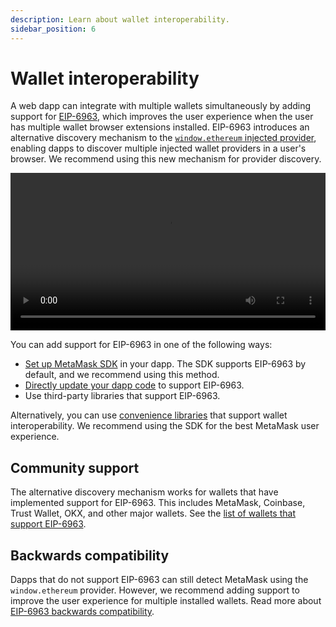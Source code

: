 ```yaml
---
description: Learn about wallet interoperability.
sidebar_position: 6
---
```


# Wallet interoperability

A web dapp can integrate with multiple wallets simultaneously by adding support for
[EIP-6963](https://eips.ethereum.org/EIPS/eip-6963), which improves the user experience when the
user has multiple wallet browser extensions installed.
EIP-6963 introduces an alternative discovery mechanism to the [`window.ethereum` injected provider](apis.md#ethereum-provider-api),
enabling dapps to discover multiple injected wallet providers in a user's browser.
We recommend using this new mechanism for provider discovery.

<p align="center">
  <video width="100%" controls>
    <source src="/eip-6963.mov" />
  </video>
</p>

You can add support for EIP-6963 in one of the following ways:

- [Set up MetaMask SDK](../how-to/connect/set-up-sdk/javascript/index.md) in your dapp.
  The SDK supports EIP-6963 by default, and we recommend using this method.
- [Directly update your dapp code](../how-to/discover-multiple-wallets.md) to support EIP-6963.
- Use third-party libraries that support EIP-6963.

Alternatively, you can use [convenience libraries](convenience-libraries.md) that support wallet
interoperability.
We recommend using the SDK for the best MetaMask user experience.

## Community support

The alternative discovery mechanism works for wallets that have implemented support for EIP-6963.
This includes MetaMask, Coinbase, Trust Wallet, OKX, and other major wallets.
See the [list of wallets that support EIP-6963](https://github.com/WalletConnect/EIP6963/blob/master/src/utils/constants.ts).

## Backwards compatibility

Dapps that do not support EIP-6963 can still detect MetaMask using the `window.ethereum` provider.
However, we recommend adding support to improve the user experience for multiple installed wallets.
Read more about [EIP-6963 backwards compatibility](https://eips.ethereum.org/EIPS/eip-6963#backwards-compatibility).
